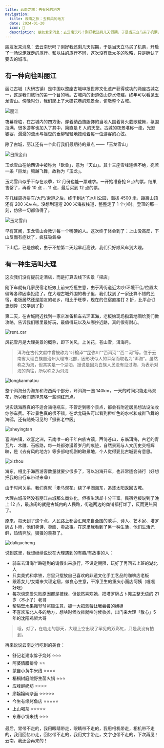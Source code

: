 ```yaml
---
title: 云南之旅：去有风的地方
navigation:
  title: 云南之旅：去有风的地方
  date: 2024-01-20
  icon: 🌲
  description: 朋友发来消息：去云南玩吗？刚好我还剩几天假期，于是当天立马买了机票，开启了一场说走就走的旅行。和以往的旅行不同，这次没有做太多的攻略，只是确认了要去的城市。
---
```


朋友发来消息：去云南玩吗？刚好我还剩几天假期，于是当天立马买了机票，开启了一场说走就走的旅行。和以往的旅行不同，这次没有做太多的攻略，只是确认了要去的城市。

## 有一种向往叫丽江

丽江古城（大研古镇）是中国以整座古城申报世界文化遗产获得成功的两座古城之一，这是我们旅行的第一个目的地。古城内的街道依山傍水修建，终年可以看见玉龙雪山。傍晚时分，我们爬上了大研花巷的观景台，俯瞰整个古城。

![丽江](/images/yunnan/lijiang.png)

夜幕降临，在古城内的四方街，穿着纳西族服饰的当地人围着篝火载歌载舞，氛围拉满，很多游客也加入了其中，简直是 E 人的天堂。古城的夜景堪称一绝，光影婆娑，潺潺的流水与摇曳的垂柳轻轻地拽动着每一位游客的心弦。

除了古城，丽江还有一个此行我们最期待的景点 ——「玉龙雪山」

![日照金山](/images/yunnan/rizhaojinshan.png)

玉龙雪山在纳西语中被称为「欧鲁」，意为「天山」。其十三座雪峰连绵不绝，宛若一条「巨龙」腾越飞舞，故称为「玉龙」。

玉龙雪山似乎不存在淡季，12 月份也能一票难求。一开始准备抢 9 点的票，结果售罄了，再看 10 点 ... 11 点，最后买到 12 点的票。

在几经周折拼车/大巴/索道之后，终于到达了冰川公园，海拔 4500 米，距离山顶还有 200 米左右。没想到短短 200 米海拔栈道，整整走了 1 个小时。登顶的那一刻，仿佛一切都值得了。

![玉龙雪山](/images/yunnan/yulongxueshan.png)

早有耳闻，玉龙雪山会教训每一个嘴硬的人。这次终于体会到了：上山没高反，下山反而有症状了，疯狂吸氧😂

下山后，已是傍晚，由于不想第二天起早赶高铁，我们只好顺风车到大理。

## 有一种生活叫大理

这次我们没有提前定酒店，而是打算去线下实景「探店」

刚下车就有几家民宿老板娘上前来招揽生意，由于离街道近太吵/环境不佳/位置太偏等各种因素拒绝了。在大理古城外围的巷子里，我们找到了一家还算不错的民宿，老板居然还是朋友的老乡，相比于旺季，现在的住宿直接打 2 折，比平台订更划算（又学到了🥳）

第二天，在古城附近找到一家店准备租车去环洱海，老板娘现场指着地图给我们做攻略，告诉我们哪里最好玩，最值得玩以及从哪抄近路，真的很有耐心。

![rent_car](/images/yunnan/rent_car.png)

风花雪月是大理美景的概称，即下关风，上关花，苍山雪，洱海月。

> 洱海在古代文献中曾被称为“叶榆泽”“昆弥川”“西洱河”“西二河”等。位于云南省大理白族自治州大理市北部，因形状似人的耳朵而取名为“洱海”。虽然称之为海，但其实是一个湖泊，据说是因为白族人民没有见过海，为表示对海的向往，所以称之为洱海

![longkanmatou](/images/yunnan/longkanmatou.png)

整个洱海分为海东和海西两个部分，环洱海一圈 140km，一天的时间只能走马观花，所以我们选择忽略一些网红景点。

说实话海西真的不适合骑电瓶车，不管走到哪个景点，都会有附近居民想法设法收你停车费。不过景色真的很不错，在龙龛码头可以看到橙红色的水杉和成群飞舞的海鸥，还有随处可见的「摄影老中医」

![sheyingtan](/images/yunnan/sheyingtan.png)

喜洲古镇，欢喜之洲，云南唯一的千年白族古镇，西倚苍山，东临洱海，古老的青瓦片、木雕、石板路，每一处都弥漫着岁月的痕迹，自然景观与人文历史交相辉映，是《去有风的地方》等多部电视剧的取景地，个人觉得要比古城要有意思。

![xizhou](/images/yunnan/xizhou.png)

海东，相比于海西游客数量就要少很多了，可以沿海开车，也非常适合骑行（好想把我的自行车带过来😭)

由于时间关系，我们真就「走马观花」绕了半圈海东，追逐太阳返回古城。

大理古城虽然没有丽江古城那么商业化，但夜生活却十分丰富。民宿老板说到了晚上 12 点，最热闹的就是古城内的人民路，街道两边的商铺都打烊了，反而更热闹了。

原来，每天到了这个点，人民路上都会汇聚来自全国的歌手、诗人、艺术家、塔罗牌占卜师，他们卖诗、卖画、卖故事。在这里我看到了另一种生活，他们生活光鲜，热情奔放，狠狠的羡慕了。

![daligucheng](/images/yunnan/daligucheng.png)

说到这里，我想继续说说在大理遇到的有趣/有故事的人：

* 骑车去洱海半路碰到的请假出来旅行，不设定期限，玩好了再回去上班的湖北人
* 只卖美式和拿铁，店里只摆放自己喜欢的非遗文化手工艺品的咖啡店老板
* 跟着女儿/女婿来大理定居，做良心生意，干净卫生的重庆小面店阿姨（嘎嘎好吃）
* 每次谈恋爱失败原因都是被绿，但依然喜欢她，把塔罗牌占卜摊主整无语的 21 岁（不小了）老哥
* 帮隔壁水果摊爷爷照顾生意，抓一大把蓝莓让我尝尝的姐姐
* 不喜欢东北人多的地方，想啥时候收摊就啥时候收摊，出门来大理「散心」5 年的沈阳鸡架大哥

> 哦，对了，在临走的那天，大理上空出现了罕见的双彩虹，只是我没有拍到。

再来说说云南之行吃到的美食：

* 舒记老建水胖子烧烤 ⭐⭐⭐
* 阿婆情腊排骨 ⭐⭐
* 蒙自小黄牛米线 ⭐⭐⭐⭐
* 梧桐树庭院野生菌火锅 ⭐⭐⭐
* 应峰鲜奶坊 ⭐⭐⭐⭐
* 廖嬢嬢碗杂面 ⭐⭐⭐⭐⭐
* 今生有缘烤鱼店 ⭐⭐⭐⭐⭐
* 上山喝茶 ⭐⭐⭐⭐⭐
* 东春小锅米线 ⭐⭐⭐

最后，胃带不走的，我用眼睛带走，眼睛带不走的，我用相机带走，相机带不走的，我用回忆带走，回忆带不走的，我用文字带走，文字也带不走的，下次再见！云南，我还会再来的！

